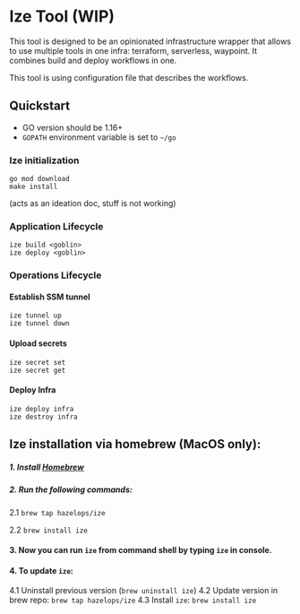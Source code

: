 # Ize Tool (WIP)

This tool is designed to be an opinionated infrastructure wrapper that allows to use multiple tools in one infra: terraform, serverless, waypoint. 
It combines build and deploy workflows in one.

This tool is using configuration file that describes the workflows.

## Quickstart
- GO version should be 1.16+
- `GOPATH` environment variable is set to `~/go` 

### Ize initialization
```shell
go mod download
make install
```

(acts as an ideation doc, stuff is not working)
### Application Lifecycle

```shell
ize build <goblin>
ize deploy <goblin>
```

### Operations Lifecycle
#### Establish SSM tunnel
```shell
ize tunnel up
ize tunnel down
```

#### Upload secrets
```shell
ize secret set
ize secret get
```

#### Deploy Infra
```shell
ize deploy infra
ize destroy infra
```

## Ize installation via homebrew (MacOS only):

##### 1. Install [Homebrew](https://brew.sh/)

##### 2. Run the following commands:
  
  2.1 `brew tap hazelops/ize`
   
  2.2 `brew install ize`

#### 3. Now you can run `ize` from command shell by typing `ize` in console.

#### 4. To update `ize`:
  4.1 Uninstall previous version (`brew uninstall ize`)
  4.2 Update version in brew repo: `brew tap hazelops/ize`
  4.3 Install `ize`: `brew install ize`
  